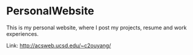 # PersonalWebsite
This is my personal website, where I post my projects, resume and work experiences.

Link: http://acsweb.ucsd.edu/~c2ouyang/
